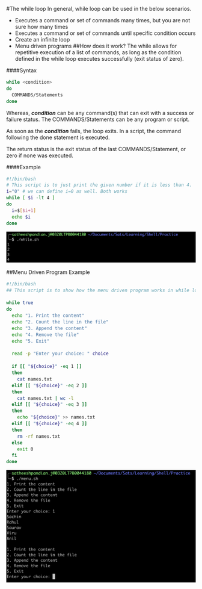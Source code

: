 #The while loop
In general, while loop can be used in the below scenarios.
* Executes a command or set of commands many times, but you are not sure how many times
* Executes a command or set of commands until specific condition occurs 
* Create an infinite loop
* Menu driven programs 
##How does it work?
The while allows for repetitive execution of a list of commands, as long as the condition defined in the while loop executes successfully (exit status of zero).

####Syntax
```bash
while <condition> 
do 
  COMMANDS/Statements
done
```
Whereas,
***condition*** can be any command(s) that can exit with a success or failure status. The COMMANDS/Statements can be any program or script.

As soon as the ***condition*** fails, the loop exits. In a script, the command following the done statement is executed.

The return status is the exit status of the last COMMANDS/Statement, or zero if none was executed.

####Example
```bash
#!/bin/bash
# This script is to just print the given number if it is less than 4.
i="0" # we can define i=0 as well. Both works
while [ $i -lt 4 ]
do
  i=$[$i+1]
  echo $i
done
```
![while](../assets/while.jpg)

##Menu Driven Program Example

```bash
#!/bin/bash
## This script is to show how the menu driven program works in while loop

while true
do
  echo "1. Print the content"
  echo "2. Count the line in the file"
  echo "3. Append the content"
  echo "4. Remove the file"
  echo "5. Exit"

  read -p "Enter your choice: " choice

  if [[ "${choice}" -eq 1 ]]
  then
    cat names.txt
  elif [[ "${choice}" -eq 2 ]]
  then
    cat names.txt | wc -l
  elif [[ "${choice}" -eq 3 ]]
  then
    echo "${choice}" >> names.txt
  elif [[ "${choice}" -eq 4 ]]
  then
    rm -rf names.txt
  else
    exit 0
  fi
done
```
![menu](../assets/menu.jpg)


